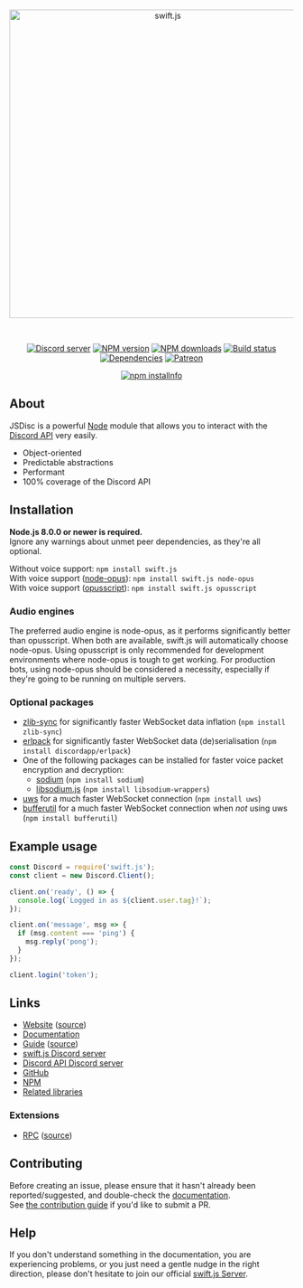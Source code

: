 <div align="center">
  <br />
  <p>
    <a href="https://swift.js.org"><img src="https://swift.js.org/static/logo.svg" width="546" alt="swift.js" /></a>
  </p>
  <br />
  <p>
    <a href="https://discord.gg/bRCvFy9"><img src="https://discordapp.com/api/guilds/222078108977594368/embed.png" alt="Discord server" /></a>
    <a href="https://www.npmjs.com/package/swift.js"><img src="https://img.shields.io/npm/v/swift.js.svg?maxAge=3600" alt="NPM version" /></a>
    <a href="https://www.npmjs.com/package/swift.js"><img src="https://img.shields.io/npm/dt/swift.js.svg?maxAge=3600" alt="NPM downloads" /></a>
    <a href="https://travis-ci.org/swiftjs/swift.js"><img src="https://travis-ci.org/swiftjs/swift.js.svg" alt="Build status" /></a>
    <a href="https://david-dm.org/swiftjs/swift.js"><img src="https://img.shields.io/david/swiftjs/swift.js.svg?maxAge=3600" alt="Dependencies" /></a>
    <a href="https://www.patreon.com/swiftjs"><img src="https://img.shields.io/badge/donate-patreon-F96854.svg" alt="Patreon" /></a>
  </p>
  <p>
    <a href="https://nodei.co/npm/swift.js/"><img src="https://nodei.co/npm/swift.js.png?downloads=true&stars=true" alt="npm installnfo" /></a>
  </p>
</div>

## About
JSDisc is a powerful [Node](https://nodejs.org) module that allows you to interact with the
[Discord API](https://discordapp.com/developers/docs/intro) very easily.

- Object-oriented
- Predictable abstractions
- Performant
- 100% coverage of the Discord API

## Installation
**Node.js 8.0.0 or newer is required.**  
Ignore any warnings about unmet peer dependencies, as they're all optional.

Without voice support: `npm install swift.js`  
With voice support ([node-opus](https://www.npmjs.com/package/node-opus)): `npm install swift.js node-opus`  
With voice support ([opusscript](https://www.npmjs.com/package/opusscript)): `npm install swift.js opusscript`

### Audio engines
The preferred audio engine is node-opus, as it performs significantly better than opusscript. When both are available, swift.js will automatically choose node-opus.
Using opusscript is only recommended for development environments where node-opus is tough to get working.
For production bots, using node-opus should be considered a necessity, especially if they're going to be running on multiple servers.

### Optional packages
- [zlib-sync](https://www.npmjs.com/package/zlib-sync) for significantly faster WebSocket data inflation (`npm install zlib-sync`)
- [erlpack](https://github.com/discordapp/erlpack) for significantly faster WebSocket data (de)serialisation (`npm install discordapp/erlpack`)
- One of the following packages can be installed for faster voice packet encryption and decryption:
    - [sodium](https://www.npmjs.com/package/sodium) (`npm install sodium`)
    - [libsodium.js](https://www.npmjs.com/package/libsodium-wrappers) (`npm install libsodium-wrappers`)
- [uws](https://www.npmjs.com/package/uws) for a much faster WebSocket connection (`npm install uws`)
- [bufferutil](https://www.npmjs.com/package/bufferutil) for a much faster WebSocket connection when *not* using uws (`npm install bufferutil`)

## Example usage
```js
const Discord = require('swift.js');
const client = new Discord.Client();

client.on('ready', () => {
  console.log(`Logged in as ${client.user.tag}!`);
});

client.on('message', msg => {
  if (msg.content === 'ping') {
    msg.reply('pong');
  }
});

client.login('token');
```

## Links
* [Website](https://swift.js.org/) ([source](https://github.com/swiftjs/website))
* [Documentation](https://swift.js.org/#/docs)
* [Guide](https://swiftjs.guide/) ([source](https://github.com/swiftjs/guide))
* [swift.js Discord server](https://discord.gg/bRCvFy9)
* [Discord API Discord server](https://discord.gg/discord-api)
* [GitHub](https://github.com/swiftjs/swift.js)
* [NPM](https://www.npmjs.com/package/swift.js)
* [Related libraries](https://discordapi.com/unofficial/libs.html)

### Extensions
* [RPC](https://www.npmjs.com/package/discord-rpc) ([source](https://github.com/swiftjs/RPC))

## Contributing
Before creating an issue, please ensure that it hasn't already been reported/suggested, and double-check the
[documentation](https://swift.js.org/#/docs).  
See [the contribution guide](https://github.com/swiftjs/swift.js/blob/master/.github/CONTRIBUTING.md) if you'd like to submit a PR.

## Help
If you don't understand something in the documentation, you are experiencing problems, or you just need a gentle
nudge in the right direction, please don't hesitate to join our official [swift.js Server](https://discord.gg/bRCvFy9).
